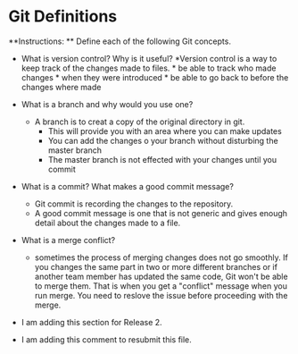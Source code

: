 # Git Definitions

**Instructions: ** Define each of the following Git concepts.

* What is version control?  Why is it useful?
	*Version control is a way to keep track of the changes made to files.
		* be able to track who made changes
		* when they were introduced
		* be able to go back to before the changes where made

* What is a branch and why would you use one?
	* A branch is to creat a copy of the original directory in git.
		* This will provide you with an area where you can make updates
		* You can add the changes o your branch without disturbing the master branch
		* The master branch is not effected with your changes until you commit
* What is a commit? What makes a good commit message?
	* Git commit is recording the changes to the repository.
	* A good commit message is one that is not generic and gives enough detail about the changes made to a file.

* What is a merge conflict?
	* sometimes the process of merging changes does not go smoothly. If you changes the same part in two or more different branches or if another team member has updated the same code, Git won't be able to merge them. That is when you get a "conflict" message when you run merge. You need to reslove the issue before proceeding with the merge.

* I am adding this section for Release 2.

* I am adding this comment to resubmit this file.


